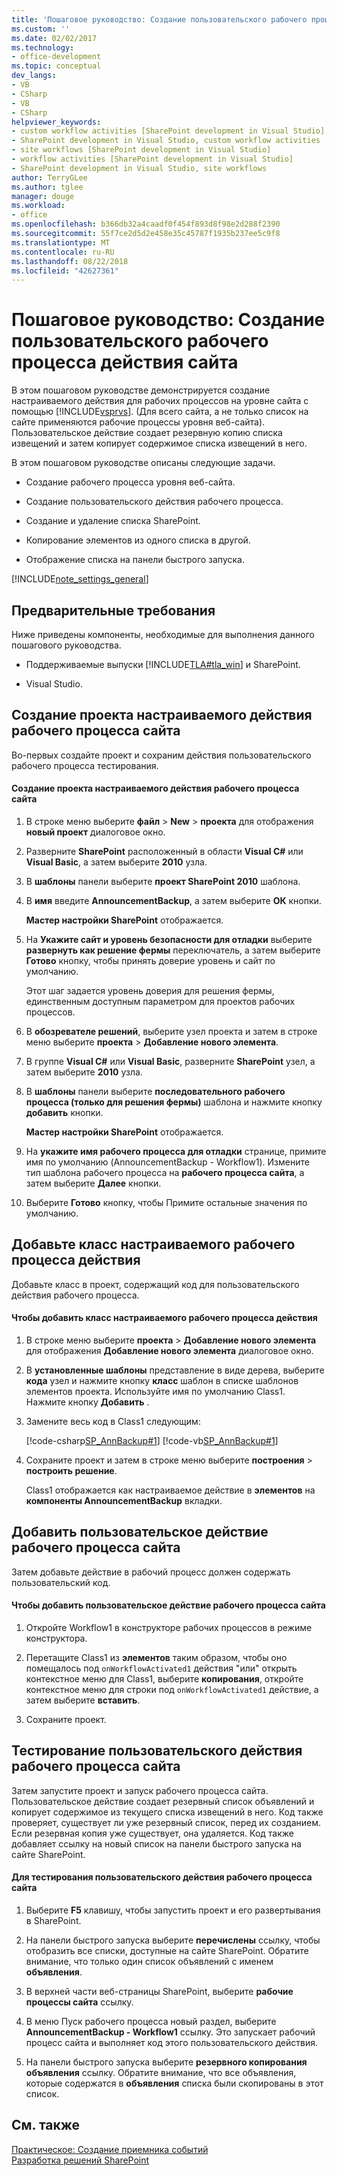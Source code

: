```yaml
---
title: 'Пошаговое руководство: Создание пользовательского рабочего процесса действия сайта | Документация Майкрософт'
ms.custom: ''
ms.date: 02/02/2017
ms.technology:
- office-development
ms.topic: conceptual
dev_langs:
- VB
- CSharp
- VB
- CSharp
helpviewer_keywords:
- custom workflow activities [SharePoint development in Visual Studio]
- SharePoint development in Visual Studio, custom workflow activities
- site workflows [SharePoint development in Visual Studio]
- workflow activities [SharePoint development in Visual Studio]
- SharePoint development in Visual Studio, site workflows
author: TerryGLee
ms.author: tglee
manager: douge
ms.workload:
- office
ms.openlocfilehash: b366db32a4caadf0f454f893d8f98e2d288f2390
ms.sourcegitcommit: 55f7ce2d5d2e458e35c45787f1935b237ee5c9f8
ms.translationtype: MT
ms.contentlocale: ru-RU
ms.lasthandoff: 08/22/2018
ms.locfileid: "42627361"
---
```

# <a name="walkthrough-create-a-custom-site-workflow-activity"></a>Пошаговое руководство: Создание пользовательского рабочего процесса действия сайта
  В этом пошаговом руководстве демонстрируется создание настраиваемого действия для рабочих процессов на уровне сайта с помощью [!INCLUDE[vsprvs](../sharepoint/includes/vsprvs-md.md)]. (Для всего сайта, а не только список на сайте применяются рабочие процессы уровня веб-сайта). Пользовательское действие создает резервную копию списка извещений и затем копирует содержимое списка извещений в него.  
  
 В этом пошаговом руководстве описаны следующие задачи.  
  
-   Создание рабочего процесса уровня веб-сайта.  
  
-   Создание пользовательского действия рабочего процесса.  
  
-   Создание и удаление списка SharePoint.  
  
-   Копирование элементов из одного списка в другой.  
  
-   Отображение списка на панели быстрого запуска.  
  
 [!INCLUDE[note_settings_general](../sharepoint/includes/note-settings-general-md.md)]  
  
## <a name="prerequisites"></a>Предварительные требования  
 Ниже приведены компоненты, необходимые для выполнения данного пошагового руководства.  
  
-   Поддерживаемые выпуски [!INCLUDE[TLA#tla_win](../sharepoint/includes/tlasharptla-win-md.md)] и SharePoint.
  
-   Visual Studio.  
  
## <a name="create-a-site-workflow-custom-activity-project"></a>Создание проекта настраиваемого действия рабочего процесса сайта
 Во-первых создайте проект и сохраним действия пользовательского рабочего процесса тестирования.  
  
#### <a name="to-create-a-site-workflow-custom-activity-project"></a>Создание проекта настраиваемого действия рабочего процесса сайта  
  
1.  В строке меню выберите **файл** > **New** > **проекта** для отображения **новый проект** диалоговое окно.  
  
2.  Разверните **SharePoint** расположенный в области **Visual C#** или **Visual Basic**, а затем выберите **2010** узла.  
  
3.  В **шаблоны** панели выберите **проект SharePoint 2010** шаблона.  
  
4.  В **имя** введите **AnnouncementBackup**, а затем выберите **ОК** кнопки.  
  
     **Мастер настройки SharePoint** отображается.  
  
5.  На **Укажите сайт и уровень безопасности для отладки** выберите **развернуть как решение фермы** переключатель, а затем выберите **Готово** кнопку, чтобы принять доверие уровень и сайт по умолчанию.  
  
     Этот шаг задается уровень доверия для решения фермы, единственным доступным параметром для проектов рабочих процессов.  
  
6.  В **обозревателе решений**, выберите узел проекта и затем в строке меню выберите **проекта** > **Добавление нового элемента**.  
  
7.  В группе **Visual C#** или **Visual Basic**, разверните **SharePoint** узел, а затем выберите **2010** узла.  
  
8.  В **шаблоны** панели выберите **последовательного рабочего процесса (только для решения фермы)** шаблона и нажмите кнопку **добавить** кнопки.  
  
     **Мастер настройки SharePoint** отображается.  
  
9. На **укажите имя рабочего процесса для отладки** странице, примите имя по умолчанию (AnnouncementBackup - Workflow1). Измените тип шаблона рабочего процесса на **рабочего процесса сайта**, а затем выберите **Далее** кнопки.  
  
10. Выберите **Готово** кнопку, чтобы Примите остальные значения по умолчанию.  
  
## <a name="add-a-custom-workflow-activity-class"></a>Добавьте класс настраиваемого рабочего процесса действия
 Добавьте класс в проект, содержащий код для пользовательского действия рабочего процесса.  
  
#### <a name="to-add-a-custom-workflow-activity-class"></a>Чтобы добавить класс настраиваемого рабочего процесса действия  
  
1.  В строке меню выберите **проекта** > **Добавление нового элемента** для отображения **Добавление нового элемента** диалоговое окно.  
  
2.  В **установленные шаблоны** представление в виде дерева, выберите **кода** узел и нажмите кнопку **класс** шаблон в списке шаблонов элементов проекта. Используйте имя по умолчанию Class1. Нажмите кнопку **Добавить** .  
  
3.  Замените весь код в Class1 следующим:  
  
     [!code-csharp[SP_AnnBackup#1](../sharepoint/codesnippet/CSharp/announcementbackup/class1.cs#1)]
     [!code-vb[SP_AnnBackup#1](../sharepoint/codesnippet/VisualBasic/announcementbackupvb/class1.vb#1)]  
  
4.  Сохраните проект и затем в строке меню выберите **построения** > **построить решение**.  
  
     Class1 отображается как настраиваемое действие в **элементов** на **компоненты AnnouncementBackup** вкладки.  
  
## <a name="add-the-custom-activity-to-the-site-workflow"></a>Добавить пользовательское действие рабочего процесса сайта
 Затем добавьте действие в рабочий процесс должен содержать пользовательский код.  
  
#### <a name="to-add-a-custom-activity-to-the-site-workflow"></a>Чтобы добавить пользовательское действие рабочего процесса сайта
  
1.  Откройте Workflow1 в конструкторе рабочих процессов в режиме конструктора.  
  
2.  Перетащите Class1 из **элементов** таким образом, чтобы оно помещалось под `onWorkflowActivated1` действия "или" открыть контекстное меню для Class1, выберите **копирования**, откройте контекстное меню для строки под `onWorkflowActivated1` действие, а затем выберите **вставить**.  
  
3.  Сохраните проект.  
  
## <a name="test-the-site-workflow-custom-activity"></a>Тестирование пользовательского действия рабочего процесса сайта
 Затем запустите проект и запуск рабочего процесса сайта. Пользовательское действие создает резервный список объявлений и копирует содержимое из текущего списка извещений в него. Код также проверяет, существует ли уже резервный список, перед их созданием. Если резервная копия уже существует, она удаляется. Код также добавляет ссылку на новый список на панели быстрого запуска на сайте SharePoint.  
  
#### <a name="to-test-the-site-workflow-custom-activity"></a>Для тестирования пользовательского действия рабочего процесса сайта  
  
1.  Выберите **F5** клавишу, чтобы запустить проект и его развертывания в SharePoint.  
  
2.  На панели быстрого запуска выберите **перечислены** ссылку, чтобы отобразить все списки, доступные на сайте SharePoint. Обратите внимание, что только один список объявлений с именем **объявления**.  
  
3.  В верхней части веб-страницы SharePoint, выберите **рабочие процессы сайта** ссылку.  
  
4.  В меню Пуск рабочего процесса новый раздел, выберите **AnnouncementBackup - Workflow1** ссылку. Это запускает рабочий процесс сайта и выполняет код этого пользовательского действия.  
  
5.  На панели быстрого запуска выберите **резервного копирования объявления** ссылку. Обратите внимание, что все объявления, которые содержатся в **объявления** списка были скопированы в этот список.  
  
## <a name="see-also"></a>См. также
 [Практическое: Создание приемника событий](../sharepoint/how-to-create-an-event-receiver.md)   
 [Разработка решений SharePoint](../sharepoint/developing-sharepoint-solutions.md)  
  
